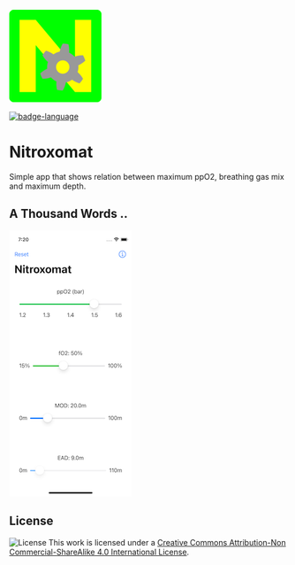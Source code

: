 ![Nitroxomat][Nitroxomat-logo]

[![badge-language]][swift.org]

# Nitroxomat

Simple app that shows relation between maximum ppO2, breathing gas mix
and maximum depth.


## A Thousand Words ..

![Nitroxomat Screenshot](images/screenshot-222x480.png "Nitroxomat Screenshot")


## License

![License](https://i.creativecommons.org/l/by-nc-sa/4.0/88x31.png)
This work is licensed under a [Creative Commons Attribution-Non Commercial-ShareAlike 4.0 International License](http://creativecommons.org/licenses/by-nc-sa/4.0/).

[Nitroxomat-logo]: https://github.com/borisboesler/Nitroxomat/raw/master/ReadMeImages/Nitroxomat-logo.png
[swift.org]: https://swift.org/
[license]: http://creativecommons.org/licenses/by-nc-sa/4.0/


[badge-language]: https://img.shields.io/badge/Swift-4.x%20%7C%205.x-orange.svg?style=flat
